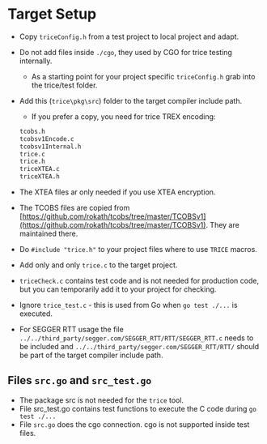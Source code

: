 # Target Setup

* Copy `triceConfig.h` from a test project to local project and adapt.
* Do not add files inside `./cgo`, they used by CGO for trice testing internally.
  * As a starting point for your project specific `triceConfig.h` grab into the trice/test folder.
* Add this (`trice\pkg\src`) folder to the target compiler include path.
  * If you prefer a copy, you need for trice TREX encoding:

  ```bash
  tcobs.h
  tcobsv1Encode.c
  tcobsv1Internal.h
  trice.c
  trice.h
  triceXTEA.c
  triceXTEA.h 
  ```

* The XTEA files ar only needed if you use XTEA encryption.
* The TCOBS files are copied from [https://github.com/rokath/tcobs/tree/master/TCOBSv1](https://github.com/rokath/tcobs/tree/master/TCOBSv1). They are maintained there.
* Do `#include "trice.h"` to your project files where to use `TRICE` macros.
* Add only and only `trice.c` to the target project.
* `triceCheck.c` contains test code and is not needed for production code, but you can temporarily add it to your project for checking.
* Ignore `trice_test.c` - this is used from Go when `go test ./...` is executed.
* For SEGGER RTT usage the file `../../third_party/segger.com/SEGGER_RTT/RTT/SEGGER_RTT.c` needs to be included and `../../third_party/segger.com/SEGGER_RTT/RTT/` should be part of the target compiler include path.

## Files `src.go` and `src_test.go`

* The package src is not needed for the `trice` tool.
* File src_test.go contains test functions to execute the C code during `go test ./...`
* File `src.go` does the cgo connection. cgo is not supported inside test files.
